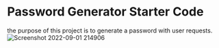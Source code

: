 # Password Generator Starter Code
the purpose of this project is to generate a password with user requests. 
![Screenshot 2022-09-01 214906](https://user-images.githubusercontent.com/110071825/188041692-574c56d6-1b1b-4e09-ba63-15ca12b70dd5.png)
